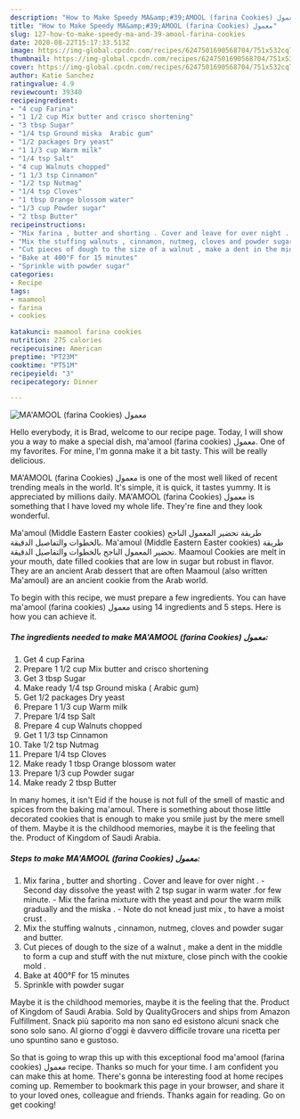```yaml
---
description: "How to Make Speedy MA&amp;#39;AMOOL (farina Cookies) معمول"
title: "How to Make Speedy MA&amp;#39;AMOOL (farina Cookies) معمول"
slug: 127-how-to-make-speedy-ma-and-39-amool-farina-cookies
date: 2020-08-22T15:17:33.513Z
image: https://img-global.cpcdn.com/recipes/6247501690568704/751x532cq70/maamool-farina-cookies-معمول-recipe-main-photo.jpg
thumbnail: https://img-global.cpcdn.com/recipes/6247501690568704/751x532cq70/maamool-farina-cookies-معمول-recipe-main-photo.jpg
cover: https://img-global.cpcdn.com/recipes/6247501690568704/751x532cq70/maamool-farina-cookies-معمول-recipe-main-photo.jpg
author: Katie Sanchez
ratingvalue: 4.9
reviewcount: 39340
recipeingredient:
- "4 cup Farina"
- "1 1/2 cup Mix butter and crisco shortening"
- "3 tbsp Sugar"
- "1/4 tsp Ground miska  Arabic gum"
- "1/2 packages Dry yeast"
- "1 1/3 cup Warm milk"
- "1/4 tsp Salt"
- "4 cup Walnuts chopped"
- "1 1/3 tsp Cinnamon"
- "1/2 tsp Nutmag"
- "1/4 tsp Cloves"
- "1 tbsp Orange blossom water"
- "1/3 cup Powder sugar"
- "2 tbsp Butter"
recipeinstructions:
- "Mix farina , butter and shorting . Cover and leave for over night .  Second day dissolve the yeast with 2 tsp sugar in warm water  .for few minute. Mix the farina mixture with the yeast and pour the warm milk gradually and the miska .  Note do not knead just mix , to have a moist crust ."
- "Mix the stuffing walnuts , cinnamon, nutmeg, cloves and powder sugar and butter."
- "Cut pieces of dough to the size of a walnut , make a dent in the middle to form a cup and stuff with the nut mixture, close pinch with the cookie mold ."
- "Bake at 400°F for 15 minutes"
- "Sprinkle with powder sugar"
categories:
- Recipe
tags:
- maamool
- farina
- cookies

katakunci: maamool farina cookies 
nutrition: 275 calories
recipecuisine: American
preptime: "PT23M"
cooktime: "PT51M"
recipeyield: "3"
recipecategory: Dinner

---
```



![MA&#39;AMOOL (farina Cookies) معمول](https://img-global.cpcdn.com/recipes/6247501690568704/751x532cq70/maamool-farina-cookies-معمول-recipe-main-photo.jpg)

Hello everybody, it is Brad, welcome to our recipe page. Today, I will show you a way to make a special dish, ma&#39;amool (farina cookies) معمول. One of my favorites. For mine, I'm gonna make it a bit tasty. This will be really delicious.

MA&#39;AMOOL (farina Cookies) معمول is one of the most well liked of recent trending meals in the world. It's simple, it is quick, it tastes yummy. It is appreciated by millions daily. MA&#39;AMOOL (farina Cookies) معمول is something that I have loved my whole life. They're fine and they look wonderful.

Ma&#39;amoul (Middle Eastern Easter cookies) طريقة تحضير المعمول الناجح بالخطوات والتفاصيل الدقيقة. Ma&#39;amoul (Middle Eastern Easter cookies) طريقة تحضير المعمول الناجح بالخطوات والتفاصيل الدقيقة. Maamoul Cookies are melt in your mouth, date filled cookies that are low in sugar but robust in flavor. They are an ancient Arab dessert that are often Maamoul (also written Ma&#39;amoul) are an ancient cookie from the Arab world.


To begin with this recipe, we must prepare a few ingredients. You can have ma&#39;amool (farina cookies) معمول using 14 ingredients and 5 steps. Here is how you can achieve it.

<!--inarticleads1-->

##### The ingredients needed to make MA&#39;AMOOL (farina Cookies) معمول:

1. Get 4 cup Farina
1. Prepare 1 1/2 cup Mix butter and crisco shortening
1. Get 3 tbsp Sugar
1. Make ready 1/4 tsp Ground miska ( Arabic gum)
1. Get 1/2 packages Dry yeast
1. Prepare 1 1/3 cup Warm milk
1. Prepare 1/4 tsp Salt
1. Prepare 4 cup Walnuts chopped
1. Get 1 1/3 tsp Cinnamon
1. Take 1/2 tsp Nutmag
1. Prepare 1/4 tsp Cloves
1. Make ready 1 tbsp Orange blossom water
1. Prepare 1/3 cup Powder sugar
1. Make ready 2 tbsp Butter


In many homes, it isn&#39;t Eid if the house is not full of the smell of mastic and spices from the baking ma&#39;amoul. There is something about those little decorated cookies that is enough to make you smile just by the mere smell of them. Maybe it is the childhood memories, maybe it is the feeling that the. Product of Kingdom of Saudi Arabia. 

<!--inarticleads2-->

##### Steps to make MA&#39;AMOOL (farina Cookies) معمول:

1. Mix farina , butter and shorting . Cover and leave for over night .  - Second day dissolve the yeast with 2 tsp sugar in warm water  .for few minute. - Mix the farina mixture with the yeast and pour the warm milk gradually and the miska .  - Note do not knead just mix , to have a moist crust .
1. Mix the stuffing walnuts , cinnamon, nutmeg, cloves and powder sugar and butter.
1. Cut pieces of dough to the size of a walnut , make a dent in the middle to form a cup and stuff with the nut mixture, close pinch with the cookie mold .
1. Bake at 400°F for 15 minutes
1. Sprinkle with powder sugar


Maybe it is the childhood memories, maybe it is the feeling that the. Product of Kingdom of Saudi Arabia. Sold by QualityGrocers and ships from Amazon Fulfillment. Snack più saporito ma non sano ed esistono alcuni snack che sono solo sano. Al giorno d&#39;oggi è davvero difficile trovare una ricetta per uno spuntino sano e gustoso. 

So that is going to wrap this up with this exceptional food ma&#39;amool (farina cookies) معمول recipe. Thanks so much for your time. I am confident you can make this at home. There's gonna be interesting food at home recipes coming up. Remember to bookmark this page in your browser, and share it to your loved ones, colleague and friends. Thanks again for reading. Go on get cooking!
